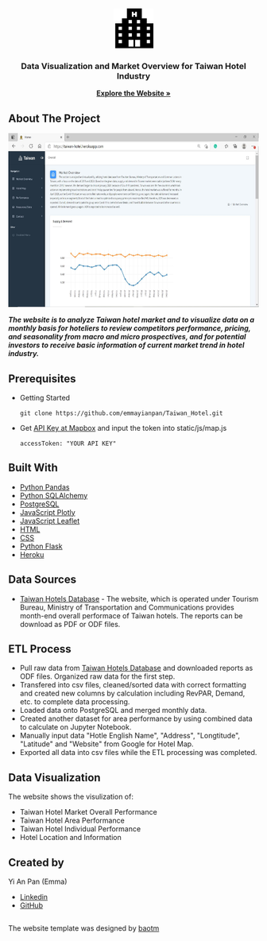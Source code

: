 <!-- PROJECT LOGO -->
<br />
<p align="center">
  <a href="https://taiwan-hotel.herokuapp.com/">
    <img src="static/image/hotel.png" alt="Logo" width="80" height="80">
  </a>
  <h3 align="center">Data Visualization and Market Overview for Taiwan Hotel Industry</h3>
  <p align="center">
    <a href="https://taiwan-hotel.herokuapp.com/"><strong>Explore the Website »</strong></a>
  </p>
</p>

## About The Project
<a href="https://taiwan-hotel.herokuapp.com/">
  <img src="static/image/screenshot.JPG" alt="Logo" width="700" height="350">
</a>

<strong><i> The website is to analyze Taiwan hotel market and to visualize data on a monthly basis for hoteliers to review competitors performance, pricing, and seasonality from macro and micro prospectives, and for potential investors to receive basic information of current market trend in hotel industry. </i></strong>

## Prerequisites 
* Getting Started 
  ```
  git clone https://github.com/emmayianpan/Taiwan_Hotel.git
  ```
* Get [API Key at Mapbox](https://docs.mapbox.com/api/overview/) and input the token into static/js/map.js 
  ```
  accessToken: "YOUR API KEY"
  ```
  
## Built With
* [Python Pandas](https://pandas.pydata.org/) 
* [Python SQLAlchemy](https://www.sqlalchemy.org/) 
* [PostgreSQL](https://www.postgresql.org/) 
* [JavaScript Plotly](https://plotly.com/javascript/) 
* [JavaScript Leaflet](https://leafletjs.com/)
* [HTML](https://www.w3schools.com/html/)
* [CSS](https://www.w3schools.com/css/)
* [Python Flask](https://flask.palletsprojects.com/en/1.1.x/) 
* [Heroku](https://www.heroku.com/)

## Data Sources
* [Taiwan Hotels Database](https://taiwanstay.net.tw/) - The website, which is operated under Tourism Bureau, Ministry of Transportation and Communications provides month-end overall performace of Taiwan hotels. The reports can be download as PDF or ODF files.

## ETL Process
* Pull raw data from [Taiwan Hotels Database](https://taiwanstay.net.tw/) and downloaded reports as ODF files. Organized raw data for the first step.
* Transfered into csv files, cleaned/sorted data with correct formatting and created new columns by calculation including RevPAR, Demand, etc. to complete data processing.
* Loaded data onto PostgreSQL and merged monthly data.
* Created another dataset for area performance by using combined data to calculate on Jupyter Notebook. 
* Manually input data "Hotle English Name", "Address", "Longtitude", "Latitude" and "Website" from Google for Hotel Map.
* Exported all data into csv files while the ETL processing was completed.

## Data Visualization 
The website shows the visulization of: 
* Taiwan Hotel Market Overall Performance 
* Taiwan Hotel Area Performance
* Taiwan Hotel Individual Performance
* Hotel Location and Information 

## Created by 
Yi An Pan (Emma)
* [Linkedin](https://www.linkedin.com/in/emmayianpan/) 
* [GitHub](https://github.com/emmayianpan)

## 
The website template was designed by [baotm](https://github.com/baotm/admindek)

